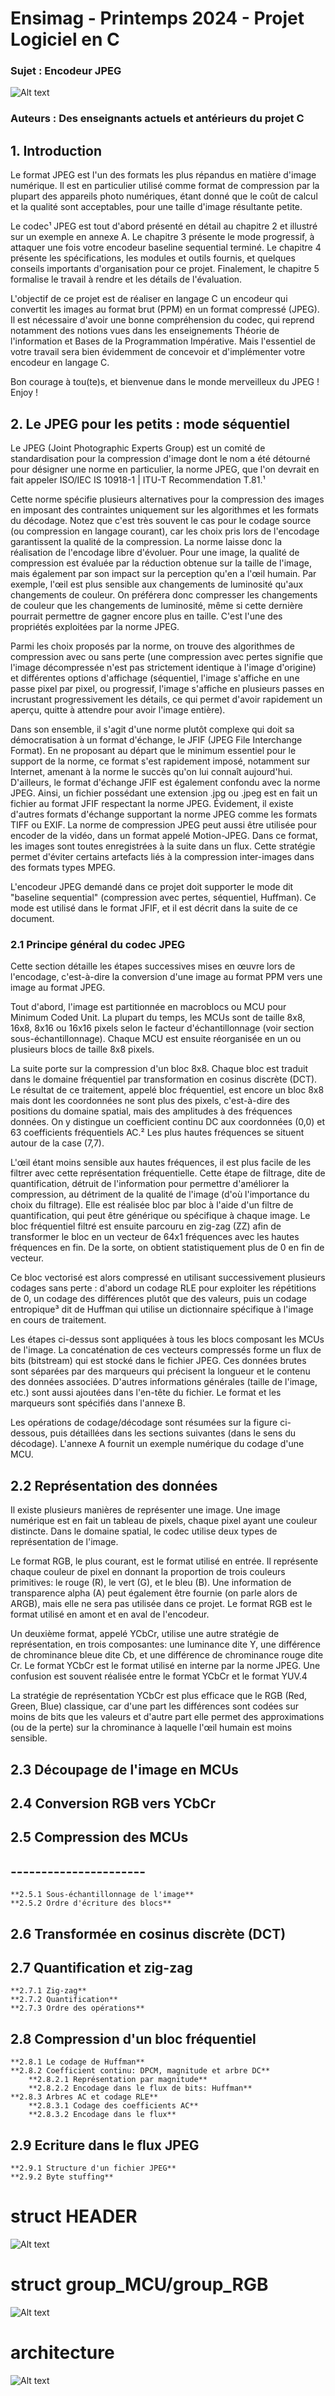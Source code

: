 # Ensimag - Printemps 2024 - Projet Logiciel en C
### Sujet : Encodeur JPEG

![Alt text](./shaun_masque.jpg "HEADER struct")


### Auteurs : Des enseignants actuels et antérieurs du projet C

## 1. Introduction
Le format JPEG est l'un des formats les plus répandus en matière d'image numérique. Il est en particulier utilisé comme format de compression par la plupart des appareils photo numériques, étant donné que le coût de calcul et la qualité sont acceptables, pour une taille d'image résultante petite.

Le codec¹ JPEG est tout d'abord présenté en détail au chapitre 2 et illustré sur un exemple en annexe A. Le chapitre 3 présente le mode progressif, à attaquer une fois votre encodeur baseline sequential terminé. Le chapitre 4 présente les spécifications, les modules et outils fournis, et quelques conseils importants d'organisation pour ce projet. Finalement, le chapitre 5 formalise le travail à rendre et les détails de l'évaluation.

L'objectif de ce projet est de réaliser en langage C un encodeur qui convertit les images au format brut (PPM) en un format compressé (JPEG). Il est nécessaire d'avoir une bonne compréhension du codec, qui reprend notamment des notions vues dans les enseignements Théorie de l'information et Bases de la Programmation Impérative. Mais l'essentiel de votre travail sera bien évidemment de concevoir et d'implémenter votre encodeur en langage C.

Bon courage à tou(te)s, et bienvenue dans le monde merveilleux du JPEG ! Enjoy !

## 2. Le JPEG pour les petits : mode séquentiel
Le JPEG (Joint Photographic Experts Group) est un comité de standardisation pour la compression d'image dont le nom a été détourné pour désigner une norme en particulier, la norme JPEG, que l'on devrait en fait appeler ISO/IEC IS 10918-1 | ITU-T Recommendation T.81.¹

Cette norme spécifie plusieurs alternatives pour la compression des images en imposant des contraintes uniquement sur les algorithmes et les formats du décodage. Notez que c'est très souvent le cas pour le codage source (ou compression en langage courant), car les choix pris lors de l'encodage garantissent la qualité de la compression. La norme laisse donc la réalisation de l'encodage libre d'évoluer. Pour une image, la qualité de compression est évaluée par la réduction obtenue sur la taille de l'image, mais également par son impact sur la perception qu'en a l'œil humain. Par exemple, l'œil est plus sensible aux changements de luminosité qu'aux changements de couleur. On préférera donc compresser les changements de couleur que les changements de luminosité, même si cette dernière pourrait permettre de gagner encore plus en taille. C'est l'une des propriétés exploitées par la norme JPEG.

Parmi les choix proposés par la norme, on trouve des algorithmes de compression avec ou sans perte (une compression avec pertes signifie que l'image décompressée n'est pas strictement identique à l'image d'origine) et différentes options d'affichage (séquentiel, l'image s'affiche en une passe pixel par pixel, ou progressif, l'image s'affiche en plusieurs passes en incrustant progressivement les détails, ce qui permet d'avoir rapidement un aperçu, quitte à attendre pour avoir l'image entière).

Dans son ensemble, il s'agit d'une norme plutôt complexe qui doit sa démocratisation à un format d'échange, le JFIF (JPEG File Interchange Format). En ne proposant au départ que le minimum essentiel pour le support de la norme, ce format s'est rapidement imposé, notamment sur Internet, amenant à la norme le succès qu'on lui connaît aujourd'hui. D'ailleurs, le format d'échange JFIF est également confondu avec la norme JPEG. Ainsi, un fichier possédant une extension .jpg ou .jpeg est en fait un fichier au format JFIF respectant la norme JPEG. Évidement, il existe d'autres formats d'échange supportant la norme JPEG comme les formats TIFF ou EXIF. La norme de compression JPEG peut aussi être utilisée pour encoder de la vidéo, dans un format appelé Motion-JPEG. Dans ce format, les images sont toutes enregistrées à la suite dans un flux. Cette stratégie permet d'éviter certains artefacts liés à la compression inter-images dans des formats types MPEG.

L'encodeur JPEG demandé dans ce projet doit supporter le mode dit "baseline sequential" (compression avec pertes, séquentiel, Huffman). Ce mode est utilisé dans le format JFIF, et il est décrit dans la suite de ce document.

### 2.1 Principe général du codec JPEG
Cette section détaille les étapes successives mises en œuvre lors de l'encodage, c'est-à-dire la conversion d'une image au format PPM vers une image au format JPEG.

Tout d'abord, l'image est partitionnée en macroblocs ou MCU pour Minimum Coded Unit. La plupart du temps, les MCUs sont de taille 8x8, 16x8, 8x16 ou 16x16 pixels selon le facteur d'échantillonnage (voir section sous-échantillonnage). Chaque MCU est ensuite réorganisée en un ou plusieurs blocs de taille 8x8 pixels.

La suite porte sur la compression d'un bloc 8x8. Chaque bloc est traduit dans le domaine fréquentiel par transformation en cosinus discrète (DCT). Le résultat de ce traitement, appelé bloc fréquentiel, est encore un bloc 8x8 mais dont les coordonnées ne sont plus des pixels, c'est-à-dire des positions du domaine spatial, mais des amplitudes à des fréquences données. On y distingue un coefficient continu DC aux coordonnées (0,0) et 63 coefficients fréquentiels AC.² Les plus hautes fréquences se situent autour de la case (7,7).

L'œil étant moins sensible aux hautes fréquences, il est plus facile de les filtrer avec cette représentation fréquentielle. Cette étape de filtrage, dite de quantification, détruit de l'information pour permettre d'améliorer la compression, au détriment de la qualité de l'image (d'où l'importance du choix du filtrage). Elle est réalisée bloc par bloc à l'aide d'un filtre de quantification, qui peut être générique ou spécifique à chaque image. Le bloc fréquentiel filtré est ensuite parcouru en zig-zag (ZZ) afin de transformer le bloc en un vecteur de 64x1 fréquences avec les hautes fréquences en fin. De la sorte, on obtient statistiquement plus de 0 en fin de vecteur.

Ce bloc vectorisé est alors compressé en utilisant successivement plusieurs codages sans perte : d'abord un codage RLE pour exploiter les répétitions de 0, un codage des différences plutôt que des valeurs, puis un codage entropique³ dit de Huffman qui utilise un dictionnaire spécifique à l'image en cours de traitement.

Les étapes ci-dessus sont appliquées à tous les blocs composant les MCUs de l'image. La concaténation de ces vecteurs compressés forme un flux de bits (bitstream) qui est stocké dans le fichier JPEG. Ces données brutes sont séparées par des marqueurs qui précisent la longueur et le contenu des données associées. D'autres informations générales (taille de l'image, etc.) sont aussi ajoutées dans l'en-tête du fichier. Le format et les marqueurs sont spécifiés dans l'annexe B.

Les opérations de codage/décodage sont résumées sur la figure ci-dessous, puis détaillées dans les sections suivantes (dans le sens du décodage). L'annexe A fournit un exemple numérique du codage d'une MCU.


## 2.2 Représentation des données

Il existe plusieurs manières de représenter une image. Une image numérique est en fait un tableau de pixels, chaque pixel ayant une couleur distincte. Dans le domaine spatial, le codec utilise deux types de représentation de l'image.

Le format RGB, le plus courant, est le format utilisé en entrée. Il représente chaque couleur de pixel en donnant la proportion de trois couleurs primitives: le rouge (R), le vert (G), et le bleu (B). Une information de transparence alpha (A) peut également être fournie (on parle alors de ARGB), mais elle ne sera pas utilisée dans ce projet. Le format RGB est le format utilisé en amont et en aval de l'encodeur.

Un deuxième format, appelé YCbCr, utilise une autre stratégie de représentation, en trois composantes: une luminance dite Y, une différence de chrominance bleue dite Cb, et une différence de chrominance rouge dite Cr. Le format YCbCr est le format utilisé en interne par la norme JPEG. Une confusion est souvent réalisée entre le format YCbCr et le format YUV.4

La stratégie de représentation YCbCr est plus efficace que le RGB (Red, Green, Blue) classique, car d'une part les différences sont codées sur moins de bits que les valeurs et d'autre part elle permet des approximations (ou de la perte) sur la chrominance à laquelle l'œil humain est moins sensible.

## 2.3 Découpage de l'image en MCUs

## 2.4 Conversion RGB vers YCbCr

## 2.5 Compression des MCUs
##   ----------------------
    **2.5.1 Sous-échantillonnage de l'image**
    **2.5.2 Ordre d'écriture des blocs**


## 2.6 Transformée en cosinus discrète (DCT)



## 2.7 Quantification et zig-zag
    **2.7.1 Zig-zag**
    **2.7.2 Quantification**
    **2.7.3 Ordre des opérations**


## 2.8 Compression d'un bloc fréquentiel
    **2.8.1 Le codage de Huffman**
    **2.8.2 Coefficient continu: DPCM, magnitude et arbre DC**
        **2.8.2.1 Représentation par magnitude**
        **2.8.2.2 Encodage dans le flux de bits: Huffman**
    **2.8.3 Arbres AC et codage RLE**
        **2.8.3.1 Codage des coefficients AC**
        **2.8.3.2 Encodage dans le flux**


## 2.9 Ecriture dans le flux JPEG
    **2.9.1 Structure d'un fichier JPEG**
    **2.9.2 Byte stuffing**



# struct HEADER

![Alt text](./HeaderStruct.png "HEADER struct")

# struct group_MCU/group_RGB

![Alt text](./groupMCU_RGB.png "group_MCU / group_RGB struct")

# architecture

![Alt text](./Architecture.jpg "Architecture")

